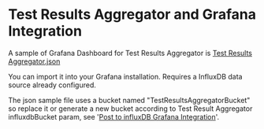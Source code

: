 # Test Results Aggregator and Grafana Integration

A sample of Grafana Dashboard for Test Results Aggregator is  [Test Results Aggregator.json](grafana/Test%20Results%20Aggregator.json)

You can import it into your Grafana installation. Requires a InfluxDB data source already configured.
 
The json sample file uses a bucket named "TestResultsAggregatorBucket" so replace it or generate a new bucket according to Test Result Aggregator influxdbBucket param, see '[Post to influxDB Grafana Integration](README_Pipeline.md)'.
